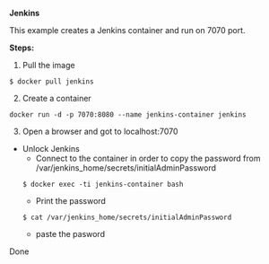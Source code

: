 **Jenkins**

This example creates a Jenkins container and run on 7070 port.

**Steps:**
1. Pull the image
```
$ docker pull jenkins 
```

2. Create a container
```
docker run -d -p 7070:8080 --name jenkins-container jenkins
```

3. Open a browser and got to localhost:7070
- Unlock Jenkins
	- Connect to the container in order to copy the password from /var/jenkins_home/secrets/initialAdminPassword
	```
	$ docker exec -ti jenkins-container bash
	```
	- Print the password
	```
	$ cat /var/jenkins_home/secrets/initialAdminPassword
	```
	- paste the pasword

Done


